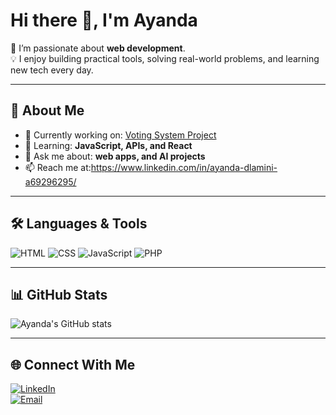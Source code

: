 # Hi there 👋, I'm Ayanda  

🌱 I’m passionate about **web development**.  
💡 I enjoy building practical tools, solving real-world problems, and learning new tech every day.  

---

## 🚀 About Me  
- 🔭 Currently working on: [Voting System Project](#)  
- 🌱 Learning: **JavaScript, APIs, and  React**  
- 💬 Ask me about: **web apps, and AI projects**  
- 📫 Reach me at:https://www.linkedin.com/in/ayanda-dlamini-a69296295/  

---

## 🛠️ Languages & Tools  
![HTML](https://img.shields.io/badge/-HTML-orange?logo=html5&logoColor=white&style=for-the-badge)
![CSS](https://img.shields.io/badge/-CSS-blue?logo=css3&logoColor=white&style=for-the-badge)
![JavaScript](https://img.shields.io/badge/-JavaScript-yellow?logo=javascript&logoColor=black&style=for-the-badge)
![PHP](https://img.shields.io/badge/-PHP-777BB4?logo=php&logoColor=white&style=for-the-badge)

---

## 📊 GitHub Stats  
![Ayanda's GitHub stats](https://github-readme-stats.vercel.app/api?username=YOUR_USERNAME&show_icons=true&theme=tokyonight)  

---

## 🌐 Connect With Me  
[![LinkedIn](https://img.shields.io/badge/LinkedIn-blue?logo=linkedin&style=for-the-badge)](https://www.linkedin.com/in/ayanda-dlamini-a69296295/)  
[![Email](https://img.shields.io/badge/Portfolio-000?style=for-the-badge&logo=firefox&logoColor=white)](ayandad972@gmail.com)
